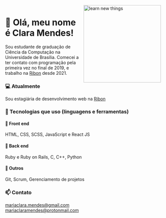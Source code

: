 <img src="https://media.giphy.com/media/Ec5RkrmARxPmTuXgrZ/giphy.gif" alt="learn new things" width="250" height="250" align="right"/>  

# :wave: Olá, meu nome é Clara Mendes! 

Sou estudante de graduação de Ciência da Computação na Universidade de Brasília. Comecei a ter contato com programação pela primeira vez no final de 2019, e trabalho na [Ribon](https://app.ribon.io/referral/83159) desde 2021.    

### :computer: Atualmente 
Sou estagiária de desenvolvimento web na [Ribon](https://app.ribon.io/referral/83159)

### :wrench: Tecnologias que uso (linguagens e ferramentas)    

#### :art: Front end  
HTML, CSS, SCSS, JavaScript e React JS    

#### 🎲 Back end  
Ruby e Ruby on Rails, C, C++, Python    

#### :open_file_folder: Outros  
Git, Scrum, Gerenciamento de projetos   

### :mailbox: Contato  
mariaclara.mendes@gmail.com  
mariaclaramendes@protonmail.com
